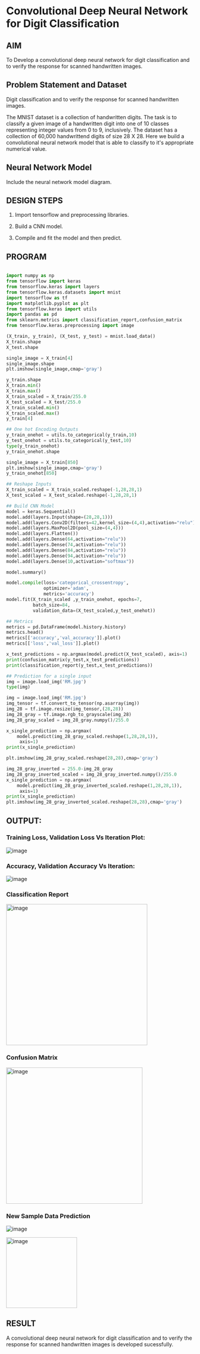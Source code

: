 # Convolutional Deep Neural Network for Digit Classification

## AIM

To Develop a convolutional deep neural network for digit classification and to verify the response for scanned handwritten images.

## Problem Statement and Dataset

Digit classification and to verify the response for scanned handwritten images.

The MNIST dataset is a collection of handwritten digits. The task is to classify a given image of a handwritten digit into one of 10 classes representing integer values from 0 to 9, inclusively. The dataset has a collection of 60,000 handwrittend digits of size 28 X 28. Here we build a convolutional neural network model that is able to classify to it's appropriate numerical value.

## Neural Network Model

Include the neural network model diagram.

## DESIGN STEPS

1. Import tensorflow and preprocessing libraries.

2. Build a CNN model.

3. Compile and fit the model and then predict.

## PROGRAM
```python

import numpy as np
from tensorflow import keras
from tensorflow.keras import layers
from tensorflow.keras.datasets import mnist
import tensorflow as tf
import matplotlib.pyplot as plt
from tensorflow.keras import utils
import pandas as pd
from sklearn.metrics import classification_report,confusion_matrix
from tensorflow.keras.preprocessing import image

(X_train, y_train), (X_test, y_test) = mnist.load_data()
X_train.shape
X_test.shape

single_image = X_train[4]
single_image.shape
plt.imshow(single_image,cmap='gray')

y_train.shape
X_train.min()
X_train.max()
X_train_scaled = X_train/255.0
X_test_scaled = X_test/255.0
X_train_scaled.min()
X_train_scaled.max()
y_train[4]

## One hot Encoding Outputs
y_train_onehot = utils.to_categorical(y_train,10)
y_test_onehot = utils.to_categorical(y_test,10)
type(y_train_onehot)
y_train_onehot.shape

single_image = X_train[850]
plt.imshow(single_image,cmap='gray')
y_train_onehot[850]

## Reshape Inputs
X_train_scaled = X_train_scaled.reshape(-1,28,28,1)
X_test_scaled = X_test_scaled.reshape(-1,28,28,1)

## Build CNN Model
model = keras.Sequential()
model.add(layers.Input(shape=(28,28,1)))
model.add(layers.Conv2D(filters=42,kernel_size=(4,4),activation="relu"))
model.add(layers.MaxPool2D(pool_size=(4,4)))
model.add(layers.Flatten())
model.add(layers.Dense(64,activation="relu"))
model.add(layers.Dense(74,activation="relu"))
model.add(layers.Dense(84,activation="relu"))
model.add(layers.Dense(94,activation="relu"))
model.add(layers.Dense(10,activation="softmax"))

model.summary()

model.compile(loss='categorical_crossentropy',
              optimizer='adam',
              metrics='accuracy')
model.fit(X_train_scaled ,y_train_onehot, epochs=7,
          batch_size=84,
          validation_data=(X_test_scaled,y_test_onehot))

## Metrics
metrics = pd.DataFrame(model.history.history)
metrics.head()
metrics[['accuracy','val_accuracy']].plot()
metrics[['loss','val_loss']].plot()

x_test_predictions = np.argmax(model.predict(X_test_scaled), axis=1)
print(confusion_matrix(y_test,x_test_predictions))
print(classification_report(y_test,x_test_predictions))

## Prediction for a single input
img = image.load_img('RM.jpg')
type(img)

img = image.load_img('RM.jpg')
img_tensor = tf.convert_to_tensor(np.asarray(img))
img_28 = tf.image.resize(img_tensor,(28,28))
img_28_gray = tf.image.rgb_to_grayscale(img_28)
img_28_gray_scaled = img_28_gray.numpy()/255.0

x_single_prediction = np.argmax(
    model.predict(img_28_gray_scaled.reshape(1,28,28,1)),
     axis=1)
print(x_single_prediction)

plt.imshow(img_28_gray_scaled.reshape(28,28),cmap='gray')

img_28_gray_inverted = 255.0-img_28_gray
img_28_gray_inverted_scaled = img_28_gray_inverted.numpy()/255.0
x_single_prediction = np.argmax(
    model.predict(img_28_gray_inverted_scaled.reshape(1,28,28,1)),
     axis=1)
print(x_single_prediction)
plt.imshow(img_28_gray_inverted_scaled.reshape(28,28),cmap='gray')

```




## OUTPUT:

### Training Loss, Validation Loss Vs Iteration Plot:
![image](https://github.com/Monisha-11/mnist-classification/assets/93427240/da1b45b0-58b6-4df4-96f9-9ee8386d8a90)


### Accuracy, Validation Accuracy Vs Iteration:
![image](https://github.com/Monisha-11/mnist-classification/assets/93427240/e42672be-07e7-4771-9b1a-204c92310c0a)


### Classification Report
<img width="379" alt="image" src="https://github.com/Monisha-11/mnist-classification/assets/93427240/fcafef37-ea2d-4d8c-a920-2418802dd106">



### Confusion Matrix
<img width="366" alt="image" src="https://github.com/Monisha-11/mnist-classification/assets/93427240/152eb914-95bb-49a7-8b72-1b494984ea8f">



### New Sample Data Prediction
![image](https://github.com/Monisha-11/mnist-classification/assets/93427240/b61a3dc3-a44a-4ecd-b1c0-eac16209fb60)

<img width="190" alt="image" src="https://github.com/Monisha-11/mnist-classification/assets/93427240/416bbc60-daa5-42c8-a858-1acd207bcf67">


## RESULT

A convolutional deep neural network for digit classification and to verify the response for scanned handwritten images is developed sucessfully.
